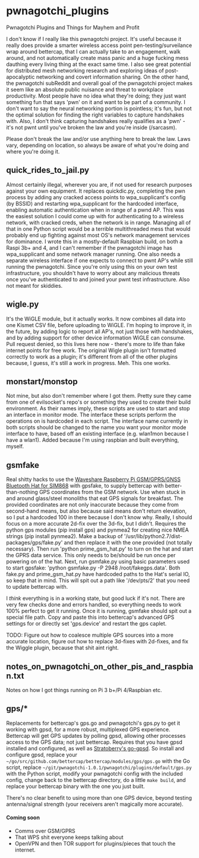 # pwnagotchi_plugins
Pwnagotchi Plugins and Things for Mayhem and Profit

I don't know if I really like this pwnagotchi project. It's useful because it really does provide a smarter wireless access point pen-testing/surveilance wrap around bettercap, that I can actually take to an engagement, walk around, and not automatically create mass panic and a huge fucking mess dauthing every living thing at the exact same time. I also see great potential for distributed mesh networking research and exploring ideas of post-apocalyptic networking and covert information sharing. On the other hand, the pwnagotchi subReddit and overall goal of the pwnagotchi project makes it seem like an absolute public nuisance and threat to workplace productivity. Most people have no idea what they're doing; they just want something fun that says 'pwn' on it and want to be part of a community. I don't want to say the neural networking portion is pointless; it's fun, but not the optimal solution for finding the right variables to capture handshakes with. Also, I don't think capturing handshakes really qualifies as a 'pwn' - it's not pwnt until you've broken the law and you're inside (/sarcasm).

Please don't break the law and/or use anything here to break the law. Laws vary, depending on location, so always be aware of what you're doing and where you're doing it. 

## quick_rides_to_jail.py
Almost certainly illegal, wherever you are, if not used for research purposes against your own equipment. It replaces quickdic.py, completing the pwn process by adding any cracked access points to wpa_supplicant's config (by BSSID) and restarting wpa_supplicant for the hardcoded interface, enabling automatic authentication when in range of a pwnd AP. This was the easiest solution I could come up with for authenticating to a wireless network, with cracked creds, when the network is in range. Managing all of that in one Python script would be a terrible multithreaded mess that would probably end up fighting against most OS's network management services for dominance. I wrote this in a mostly-default Raspbian build, on both a Raspi 3b+ and 4, and I can't remember if the pwnagotchi image has wpa_supplicant and some network manager running. One also needs a separate wireless interface if one expects to connect to pwnt AP's while still running the pwnagotchi. Since you're only using this on your own test infrastructure, you shouldn't have to worry about any malicious threats once you've authenticated to and joined your pwnt test infrastructure. Also not meant for skiddies. 

## wigle.py
It's the WiGLE module, but it actually works. It now combines all data into one Kismet CSV file, before uploading to WiGLE. I'm hoping to improve it, in the future, by adding logic to report all AP's, not just those with handshakes, and by adding support for other device information WiGLE can consume. Pull request denied, so this lives here now - there's more to life than fake internet points for free work. The original Wigle plugin isn't formatted correctly to work as a plugin; it's different from all of the other plugins because, I guess, it's still a work in progress. Meh. This one works.

## monstart/monstop
Not mine, but also don't remember where I got them. Pretty sure they came from one of evilsocket's repo's or something they used to create their build environment. As their names imply, these scripts are used to start and stop an interface in monitor mode. The interface these scripts perform the operations on is hardcoded in each script. The interface name currently in both scripts should be changed to the name you want your monitor mode interface to have, based off an existing interface (e.g. wlan1mon because I have a wlan1). Added because I'm using raspbian and built everything, myself. 

## gsmfake
Real shitty hacks to use the [Waveshare Raspberry Pi GSM/GPRS/GNSS Bluetooth Hat for SIM868](https://amazon.com/Raspberry-Bluetooth-Expansion-Compatible-DataTransfer/dp/B076CPX4NN) with gpsfake, to supply bettercap with better-than-nothing GPS coordinates from the GSM network. Use when stuck in and around glass/steel monoliths that eat GPS signals for breakfast. The provided coordinates are not only inaccurate because they come from second-hand means, but also because said means don't return elevation, so I put a hardcoded 100 in there because I don't know why. Really, I should focus on a more accurate 2d-fix over the 3d-fix, but I didn't. Requires the python gps modules (pip install gps) and pynmea2 for creating nice NMEA strings (pip install pynmea2). Make a backup of '/usr/lib/python2.7/dist-packages/gps/fake.py' and then replace it with the one provided (not totally necessary). Then run 'python prime_gsm_hat.py' to turn on the hat and start the GPRS data service. This only needs to be/should be run once per powering on of the hat. Next, run gsmfake.py using basic parameters used to start gpsfake: 'python gsmfake.py -P 2948 /root/fakegps.data'. Both fake.py and prime_gsm_hat.py have hardcoded paths to the Hat's serial IO, so keep that in mind. This will spit out a path like '/dev/pts/2' that you need to update bettercap with.

I *think* everything is in a working state, but good luck if it's not. There are very few checks done and errors handled, so everything needs to work 100% perfect to get it running. Once it is running, gsmfake should spit out a special file path. Copy and paste this into bettercap's advanced GPS settings for or directly set 'gps.device' and restart the gps caplet.

TODO: Figure out how to coalesce multiple GPS sources into a more accurate location, figure out how to replace 3d-fixes with 2d-fixes, and fix the Wiggle plugin, because that shit aint right.

## notes_on_pwnagotchi_on_other_pis_and_raspbian.txt
Notes on how I got things running on Pi 3 b+/Pi 4/Raspbian etc.

## gps/*
Replacements for bettercap's gps.go and pwnagotchi's gps.py to get it working with gpsd, for a more robust, multiplexed GPS experience. Bettercap will get GPS updates by polling gpsd, allowing other processes access to the GPS data; not just bettercap. Requires that you have gpsd installed and configured, as well as [Stratoberry's go-gpsd](github.com/stratoberry/go-gpsd). So install and configure gpsd, replace your `~/go/src/github.com/bettercap/bettercap/modules/gps/gps.go` with the Go script, replace `~/git/pwnagotchi-1.0.1/pwnagotchi/plugins/default/gps.py` with the Python script, modify your pwnagotchi config with the included config, change back to the bettercap directory, do a little `make build`, and replace your bettercap binary with the one you just built.

There's no clear benefit to using more than one GPS device, beyond testing antenna/signal strength (your receivers aren't magically more accurate). 

#### Coming soon
* Comms over GSM/GPRS
* That WPS shit everyone keeps talking about
* OpenVPN and then TOR support for plugins/pieces that touch the internet.
